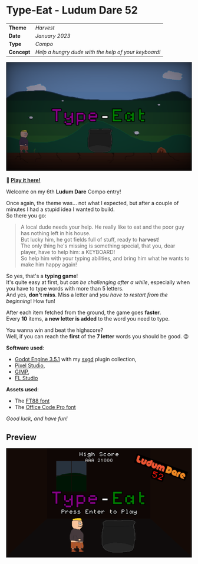 # Type-Eat - Ludum Dare 52

|             |                                                                                |
|-------------|--------------------------------------------------------------------------------|
| **Theme**   | _Harvest_                                                                      |
| **Date**    | _January 2023_                                                                 |
| **Type**    | _Compo_                                                                        |
| **Concept** | _Help a hungry dude with the help of your keyboard!_                           |

![screenshot](./promo/screenshot.png)

**:rocket: [Play it here!](https://srynetix.github.io/type-eat/)**

Welcome on my 6th **Ludum Dare** Compo entry!

Once again, the theme was... not what I expected, but after a couple of minutes I had a stupid idea I wanted to build.  
So there you go:

> A local dude needs your help. He really like to eat and the poor guy has nothing left in his house.  
> But lucky him, he got fields full of stuff, ready to **harvest**!  
> The only thing he's missing is something special, that you, dear player, have to help him: a KEYBOARD!  
> So help him with your typing abilities, and bring him what he wants to make him happy again!

So yes, that's a **typing game**!  
It's quite easy at first, but *can be challenging after a while*, especially when you have to type words with more than 5 letters.  
And yes, **don't miss**. Miss a letter and *you have to restart from the beginning*! How fun!

After each item fetched from the ground, the game goes **faster**.  
Every **10** items, **a new letter is added** to the word you need to type.

You wanna win and beat the highscore?  
Well, if you can reach the **first** of the **7 letter** words you should be good. :wink:

**Software used**:
- [Godot Engine 3.5.1](https://godotengine.org/) with my [sxgd](https://github.com/Srynetix/sxgd) plugin collection,
- [Pixel Studio](https://store.steampowered.com/app/1204050/Pixel_Studio__pixel_art_editor/),
- [GIMP](https://www.gimp.org/),
- [FL Studio](https://www.image-line.com/fl-studio/)

**Assets used**:
- The [FT88 font](https://gitlab.com/Eugenie-B/degheest-types/-/blob/master/fonts/ttf/FT88-Regular.ttf)
- The [Office Code Pro font](https://github.com/nathco/Office-Code-Pro)

_Good luck, and have fun!_

## Preview

![preview](./promo/promo.gif)
